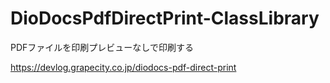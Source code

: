 # DioDocsPdfDirectPrint-ClassLibrary

PDFファイルを印刷プレビューなしで印刷する

https://devlog.grapecity.co.jp/diodocs-pdf-direct-print

